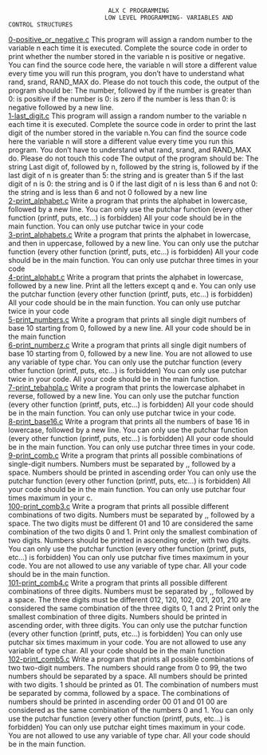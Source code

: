                	  	  	        ALX C PROGRAMMING
                               LOW LEVEL PROGRAMMING- VARIABLES AND CONTROL STRUCTURES
[0-positive_or_negative.c](https://github.com/brianblue05/alx-low_level_programming/blob/master/0x01-variables_if_else_while/0-positive_or_negative.c)      This program will assign a random number to the variable n each time it is executed. Complete the source code in order to print whether the number stored in the variable n is positive or negative. You can find the source code here, the variable n will store a different value every time you will run this program, you don’t have to understand what rand, srand, RAND_MAX do. Please do not touch this code, the output of the program should be: The number, followed by if the number is greater than 0: is positive if the number is 0: is zero if the number is less than 0: is negative followed by a new line.<br/>
[1-last_digit.c](https://github.com/brianblue05/alx-low_level_programming/blob/master/0x01-variables_if_else_while/1-last_digit.c)					This program will assign a random number to the variable n each time it is executed. Complete the source code in order to print the last digit of the number stored in the variable n.You can find the source code here the variable n will store a different value every time you run this program. You don’t have to understand what rand, srand, and RAND_MAX do. Please do not touch this code The output of the program should be: The string Last digit of, followed by n, followed by the string is, followed by if the last digit of n is greater than 5: the string and is greater than 5 if the last digit of n is 0: the string and is 0 if the last digit of n is less than 6 and not 0: the string and is less than 6 and not 0 followed by a new line<br/>
[2-print_alphabet.c](https://github.com/brianblue05/alx-low_level_programming/blob/master/0x01-variables_if_else_while/2-print_alphabet.c)			Write a program that prints the alphabet in lowercase, followed by a new line. You can only use the putchar function (every other function (printf, puts, etc…) is forbidden) All your code should be in the main function. You can only use putchar twice in your code<br/>
[3-print_alphabets.c](https://github.com/brianblue05/alx-low_level_programming/blob/master/0x01-variables_if_else_while/3-print_alphabets.c)				Write a program that prints the alphabet in lowercase, and then in uppercase, followed by a new line. You can only use the putchar function (every other function (printf, puts, etc…) is forbidden) All your code should be in the main function. You can only use putchar three times in your code<br/>
[4-print_alphabt.c](https://github.com/brianblue05/alx-low_level_programming/blob/master/0x01-variables_if_else_while/4-print_alphabt.c)				Write a program that prints the alphabet in lowercase, followed by a new line. Print all the letters except q and e. You can only use the putchar function (every other function (printf, puts, etc…) is forbidden) All your code should be in the main function. You can only use putchar twice in your code<br/>
[5-print_numbers.c](https://github.com/brianblue05/alx-low_level_programming/blob/master/0x01-variables_if_else_while/5-print_numbers.c)				Write a program that prints all single digit numbers of base 10 starting from 0, followed by a new line. All your code should be in the main function<br/>
[6-print_numberz.c](https://github.com/brianblue05/alx-low_level_programming/blob/master/0x01-variables_if_else_while/7-print_tebahpla.c)				Write a program that prints all single digit numbers of base 10 starting from 0, followed by a new line. You are not allowed to use any variable of type char. You can only use the putchar function (every other function (printf, puts, etc…) is forbidden) You can only use putchar twice in your code. All your code should be in the main function.<br/>
[7-print_tebahpla.c](https://github.com/brianblue05/alx-low_level_programming/blob/master/0x01-variables_if_else_while/7-print_tebahpla.c)				Write a program that prints the lowercase alphabet in reverse, followed by a new line. You can only use the putchar function (every other function (printf, puts, etc…) is forbidden) All your code should be in the main function. You can only use putchar twice in your code.<br/>
[8-print_base16.c](https://github.com/brianblue05/alx-low_level_programming/blob/master/0x01-variables_if_else_while/8-print_base16.c)					Write a program that prints all the numbers of base 16 in lowercase, followed by a new line. You can only use the putchar function (every other function (printf, puts, etc…) is forbidden) All your code should be in the main function. You can only use putchar three times in your code.<br/>
[9-print_comb.c](https://github.com/brianblue05/alx-low_level_programming/blob/master/0x01-variables_if_else_while/100-print_comb3.c)						Write a program that prints all possible combinations of single-digit numbers. Numbers must be separated by ,, followed by a space. Numbers should be printed in ascending order You can only use the putchar function (every other function (printf, puts, etc…) is forbidden) All your code should be in the main function. You can only use putchar four times maximum in your c.<br/>
[100-print_comb3.c](https://github.com/brianblue05/alx-low_level_programming/blob/master/0x01-variables_if_else_while/100-print_comb3.c)					Write a program that prints all possible different combinations of two digits. Numbers must be separated by ,, followed by a space. The two digits must be different 01 and 10 are considered the same combination of the two digits 0 and 1. Print only the smallest combination of two digits. Numbers should be printed in ascending order, with two digits. You can only use the putchar function (every other function (printf, puts, etc…) is forbidden) You can only use putchar five times maximum in your code. You are not allowed to use any variable of type char. All your code should be in the main function.<br/>
[101-print_comb4.c](https://github.com/brianblue05/alx-low_level_programming/blob/master/0x01-variables_if_else_while/101-print_comb4.c)					Write a program that prints all possible different combinations of three digits. Numbers must be separated by ,, followed by a space. The three digits must be different 012, 120, 102, 021, 201, 210 are considered the same combination of the three digits 0, 1 and 2 Print only the smallest combination of three digits. Numbers should be printed in ascending order, with three digits. You can only use the putchar function (every other function (printf, puts, etc…) is forbidden) You can only use putchar six times maximum in your code. You are not allowed to use any variable of type char. All your code should be in the main function<br/>
[102-print_comb5.c](https://github.com/brianblue05/alx-low_level_programming/blob/master/0x01-variables_if_else_while/102-print_comb5.c)					Write a program that prints all possible combinations of two two-digit numbers. The numbers should range from 0 to 99, the two numbers should be separated by a space. All numbers should be printed with two digits. 1 should be printed as 01. The combination of numbers must be separated by comma, followed by a space. The combinations of numbers should be printed in ascending order 00 01 and 01 00 are considered as the same combination of the numbers 0 and 1. You can only use the putchar function (every other function (printf, puts, etc…) is forbidden) You can only use putchar eight times maximum in your code. You are not allowed to use any variable of type char. All your code should be in the main function.<br/>
